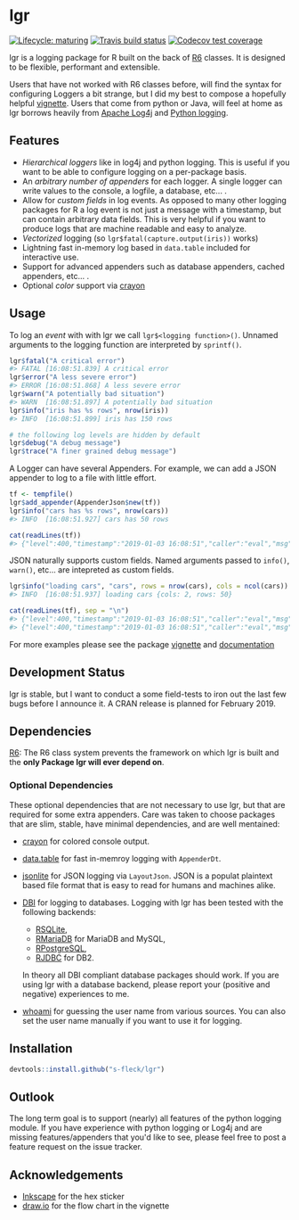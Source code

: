 
<!-- README.md is generated from README.Rmd. Please edit that file -->
lgr
===

[![Lifecycle: maturing](https://img.shields.io/badge/lifecycle-maturing-blue.svg)](https://www.tidyverse.org/lifecycle/#maturing) [![Travis build status](https://travis-ci.org/s-fleck/lgr.svg?branch=master)](https://travis-ci.org/s-fleck/lgr) [![Codecov test coverage](https://codecov.io/gh/s-fleck/lgr/branch/master/graph/badge.svg)](https://codecov.io/gh/s-fleck/lgr?branch=master)

lgr is a logging package for R built on the back of [R6](https://github.com/r-lib/R6) classes. It is designed to be flexible, performant and extensible.

Users that have not worked with R6 classes before, will find the syntax for configuring Loggers a bit strange, but I did my best to compose a hopefully helpful [vignette](https://s-fleck.github.io/lgr/articles/lgr.html). Users that come from python or Java, will feel at home as lgr borrows heavily from [Apache Log4j](https://logging.apache.org/log4j/2.x/) and [Python logging](https://docs.python.org/3/library/logging.html).

Features
--------

-   *Hierarchical loggers* like in log4j and python logging. This is useful if you want to be able to configure logging on a per-package basis.
-   An *arbitrary number of appenders* for each logger. A single logger can write values to the console, a logfile, a database, etc... .
-   Allow for *custom fields* in log events. As opposed to many other logging packages for R a log event is not just a message with a timestamp, but can contain arbitrary data fields. This is very helpful if you want to produce logs that are machine readable and easy to analyze.
-   *Vectorized* logging (so `lgr$fatal(capture.output(iris))` works)
-   Lightning fast in-memory log based in `data.table` included for interactive use.
-   Support for advanced appenders such as database appenders, cached appenders, etc... .
-   Optional *color* support via [crayon](https://github.com/r-lib/crayon)

Usage
-----

To log an *event* with with lgr we call `lgr$<logging function>()`. Unnamed arguments to the logging function are interpreted by `sprintf()`.

``` r
lgr$fatal("A critical error")
#> FATAL [16:08:51.839] A critical error
lgr$error("A less severe error")
#> ERROR [16:08:51.868] A less severe error
lgr$warn("A potentially bad situation")
#> WARN  [16:08:51.897] A potentially bad situation
lgr$info("iris has %s rows", nrow(iris))
#> INFO  [16:08:51.899] iris has 150 rows

# the following log levels are hidden by default
lgr$debug("A debug message")
lgr$trace("A finer grained debug message")
```

A Logger can have several Appenders. For example, we can add a JSON appender to log to a file with little effort.

``` r
tf <- tempfile()
lgr$add_appender(AppenderJson$new(tf))
lgr$info("cars has %s rows", nrow(cars))
#> INFO  [16:08:51.927] cars has 50 rows

cat(readLines(tf))
#> {"level":400,"timestamp":"2019-01-03 16:08:51","caller":"eval","msg":"cars has 50 rows"}
```

JSON naturally supports custom fields. Named arguments passed to `info()`, `warn()`, etc... are intepreted as custom fields.

``` r
lgr$info("loading cars", "cars", rows = nrow(cars), cols = ncol(cars))
#> INFO  [16:08:51.937] loading cars {cols: 2, rows: 50}

cat(readLines(tf), sep = "\n")
#> {"level":400,"timestamp":"2019-01-03 16:08:51","caller":"eval","msg":"cars has 50 rows"}
#> {"level":400,"timestamp":"2019-01-03 16:08:51","caller":"eval","msg":"loading cars","cols":2,"rows":50}
```

For more examples please see the package [vignette](https://s-fleck.github.io/lgr/articles/lgr.html) and [documentation](https://s-fleck.github.io/lgr/)

Development Status
------------------

lgr is stable, but I want to conduct a some field-tests to iron out the last few bugs before I announce it. A CRAN release is planned for February 2019.

Dependencies
------------

[R6](https://github.com/r-lib/R6): The R6 class system prevents the framework on which lgr is built and the **only Package lgr will ever depend on**.

### Optional Dependencies

These optional dependencies that are not necessary to use lgr, but that are required for some extra appenders. Care was taken to choose packages that are slim, stable, have minimal dependencies, and are well mentained:

-   [crayon](https://github.com/r-lib/crayon) for colored console output.
-   [data.table](https://github.com/Rdatatable/) for fast in-memroy logging with `AppenderDt`.
-   [jsonlite](https://github.com/jeroen/jsonlite) for JSON logging via `LayoutJson`. JSON is a populat plaintext based file format that is easy to read for humans and machines alike.
-   [DBI](https://github.com/r-dbi/DBI) for logging to databases. Logging with lgr has been tested with the following backends:
    -   [RSQLite](https://github.com/r-dbi/RSQLite),
    -   [RMariaDB](https://cran.r-project.org/web/packages/RMySQL/index.html) for MariaDB and MySQL,
    -   [RPostgreSQL](https://cran.r-project.org/web/packages/RPostgreSQL/index.html),
    -   [RJDBC](https://github.com/s-u/RJDBC) for DB2.

    In theory all DBI compliant database packages should work. If you are using lgr with a database backend, please report your (positive and negative) experiences to me.
-   [whoami](https://github.com/r-lib/whoami/blob/master/DESCRIPTION) for guessing the user name from various sources. You can also set the user name manually if you want to use it for logging.

Installation
------------

``` r
devtools::install.github("s-fleck/lgr")
```

Outlook
-------

The long term goal is to support (nearly) all features of the python logging module. If you have experience with python logging or Log4j and are missing features/appenders that you'd like to see, please feel free to post a feature request on the issue tracker.

Acknowledgements
----------------

-   [Inkscape](https://inkscape.org/) for the hex sticker
-   [draw.io](https://draw.io/) for the flow chart in the vignette
